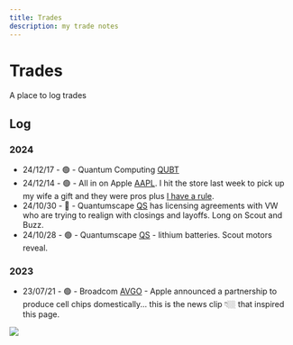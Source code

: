 ```yaml
---
title: Trades
description: my trade notes
---
```


# Trades

A place to log trades

## Log

### 2024

- 24/12/17 - 🟢 - Quantum Computing [QUBT](https://www.google.com/finance/quote/QUBT:NASDAQ)
- 24/12/14 - 🟢 - All in on Apple [AAPL](https://www.google.com/finance/quote/AAPL:NASDAQ). I hit the store last week to pick up my wife a gift and they were pros plus [I have a rule](/notes/work/stocks).
- 24/10/30 -  🔴 - Quantumscape [QS](https://www.google.com/finance/quote/QS:NYSE) has licensing agreements with VW who are trying to realign with closings and layoffs. Long on Scout and Buzz.  
- 24/10/28 -  🟢 - Quantumscape [QS](https://www.google.com/finance/quote/QS:NYSE) - lithium batteries. Scout motors reveal. 

### 2023

- 23/07/21 - 🟢 - Broadcom [AVGO](https://en.wikipedia.org/wiki/Broadcom) - Apple announced a partnership to produce cell chips domestically... this is the news clip 👇🏼 that inspired this page.

![](/img/trades-apple-broadcom.jpg)
